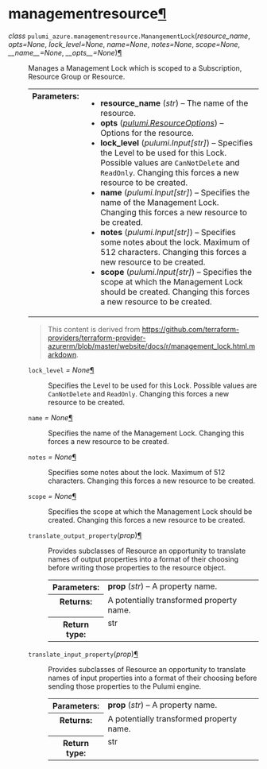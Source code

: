 ---
---

<div class="section" id="module-pulumi_azure.managementresource">
<span id="managementresource"></span><h1>managementresource<a class="headerlink" href="#module-pulumi_azure.managementresource" title="Permalink to this headline">¶</a></h1>
<dl class="class">
<dt id="pulumi_azure.managementresource.ManangementLock">
<em class="property">class </em><code class="descclassname">pulumi_azure.managementresource.</code><code class="descname">ManangementLock</code><span class="sig-paren">(</span><em>resource_name</em>, <em>opts=None</em>, <em>lock_level=None</em>, <em>name=None</em>, <em>notes=None</em>, <em>scope=None</em>, <em>__name__=None</em>, <em>__opts__=None</em><span class="sig-paren">)</span><a class="headerlink" href="#pulumi_azure.managementresource.ManangementLock" title="Permalink to this definition">¶</a></dt>
<dd><p>Manages a Management Lock which is scoped to a Subscription, Resource Group or Resource.</p>
<table class="docutils field-list" frame="void" rules="none">
<col class="field-name" />
<col class="field-body" />
<tbody valign="top">
<tr class="field-odd field"><th class="field-name">Parameters:</th><td class="field-body"><ul class="first last simple">
<li><strong>resource_name</strong> (<em>str</em>) – The name of the resource.</li>
<li><strong>opts</strong> (<a class="reference internal" href="../../pulumi/#pulumi.ResourceOptions" title="pulumi.ResourceOptions"><em>pulumi.ResourceOptions</em></a>) – Options for the resource.</li>
<li><strong>lock_level</strong> (<em>pulumi.Input</em><em>[</em><em>str</em><em>]</em>) – Specifies the Level to be used for this Lock. Possible values are <code class="docutils literal notranslate"><span class="pre">CanNotDelete</span></code> and <code class="docutils literal notranslate"><span class="pre">ReadOnly</span></code>. Changing this forces a new resource to be created.</li>
<li><strong>name</strong> (<em>pulumi.Input</em><em>[</em><em>str</em><em>]</em>) – Specifies the name of the Management Lock. Changing this forces a new resource to be created.</li>
<li><strong>notes</strong> (<em>pulumi.Input</em><em>[</em><em>str</em><em>]</em>) – Specifies some notes about the lock. Maximum of 512 characters. Changing this forces a new resource to be created.</li>
<li><strong>scope</strong> (<em>pulumi.Input</em><em>[</em><em>str</em><em>]</em>) – Specifies the scope at which the Management Lock should be created. Changing this forces a new resource to be created.</li>
</ul>
</td>
</tr>
</tbody>
</table>
<blockquote>
<div>This content is derived from <a class="reference external" href="https://github.com/terraform-providers/terraform-provider-azurerm/blob/master/website/docs/r/management_lock.html.markdown">https://github.com/terraform-providers/terraform-provider-azurerm/blob/master/website/docs/r/management_lock.html.markdown</a>.</div></blockquote>
<dl class="attribute">
<dt id="pulumi_azure.managementresource.ManangementLock.lock_level">
<code class="descname">lock_level</code><em class="property"> = None</em><a class="headerlink" href="#pulumi_azure.managementresource.ManangementLock.lock_level" title="Permalink to this definition">¶</a></dt>
<dd><p>Specifies the Level to be used for this Lock. Possible values are <code class="docutils literal notranslate"><span class="pre">CanNotDelete</span></code> and <code class="docutils literal notranslate"><span class="pre">ReadOnly</span></code>. Changing this forces a new resource to be created.</p>
</dd></dl>

<dl class="attribute">
<dt id="pulumi_azure.managementresource.ManangementLock.name">
<code class="descname">name</code><em class="property"> = None</em><a class="headerlink" href="#pulumi_azure.managementresource.ManangementLock.name" title="Permalink to this definition">¶</a></dt>
<dd><p>Specifies the name of the Management Lock. Changing this forces a new resource to be created.</p>
</dd></dl>

<dl class="attribute">
<dt id="pulumi_azure.managementresource.ManangementLock.notes">
<code class="descname">notes</code><em class="property"> = None</em><a class="headerlink" href="#pulumi_azure.managementresource.ManangementLock.notes" title="Permalink to this definition">¶</a></dt>
<dd><p>Specifies some notes about the lock. Maximum of 512 characters. Changing this forces a new resource to be created.</p>
</dd></dl>

<dl class="attribute">
<dt id="pulumi_azure.managementresource.ManangementLock.scope">
<code class="descname">scope</code><em class="property"> = None</em><a class="headerlink" href="#pulumi_azure.managementresource.ManangementLock.scope" title="Permalink to this definition">¶</a></dt>
<dd><p>Specifies the scope at which the Management Lock should be created. Changing this forces a new resource to be created.</p>
</dd></dl>

<dl class="method">
<dt id="pulumi_azure.managementresource.ManangementLock.translate_output_property">
<code class="descname">translate_output_property</code><span class="sig-paren">(</span><em>prop</em><span class="sig-paren">)</span><a class="headerlink" href="#pulumi_azure.managementresource.ManangementLock.translate_output_property" title="Permalink to this definition">¶</a></dt>
<dd><p>Provides subclasses of Resource an opportunity to translate names of output properties
into a format of their choosing before writing those properties to the resource object.</p>
<table class="docutils field-list" frame="void" rules="none">
<col class="field-name" />
<col class="field-body" />
<tbody valign="top">
<tr class="field-odd field"><th class="field-name">Parameters:</th><td class="field-body"><strong>prop</strong> (<em>str</em>) – A property name.</td>
</tr>
<tr class="field-even field"><th class="field-name">Returns:</th><td class="field-body">A potentially transformed property name.</td>
</tr>
<tr class="field-odd field"><th class="field-name">Return type:</th><td class="field-body">str</td>
</tr>
</tbody>
</table>
</dd></dl>

<dl class="method">
<dt id="pulumi_azure.managementresource.ManangementLock.translate_input_property">
<code class="descname">translate_input_property</code><span class="sig-paren">(</span><em>prop</em><span class="sig-paren">)</span><a class="headerlink" href="#pulumi_azure.managementresource.ManangementLock.translate_input_property" title="Permalink to this definition">¶</a></dt>
<dd><p>Provides subclasses of Resource an opportunity to translate names of input properties into
a format of their choosing before sending those properties to the Pulumi engine.</p>
<table class="docutils field-list" frame="void" rules="none">
<col class="field-name" />
<col class="field-body" />
<tbody valign="top">
<tr class="field-odd field"><th class="field-name">Parameters:</th><td class="field-body"><strong>prop</strong> (<em>str</em>) – A property name.</td>
</tr>
<tr class="field-even field"><th class="field-name">Returns:</th><td class="field-body">A potentially transformed property name.</td>
</tr>
<tr class="field-odd field"><th class="field-name">Return type:</th><td class="field-body">str</td>
</tr>
</tbody>
</table>
</dd></dl>

</dd></dl>

</div>
